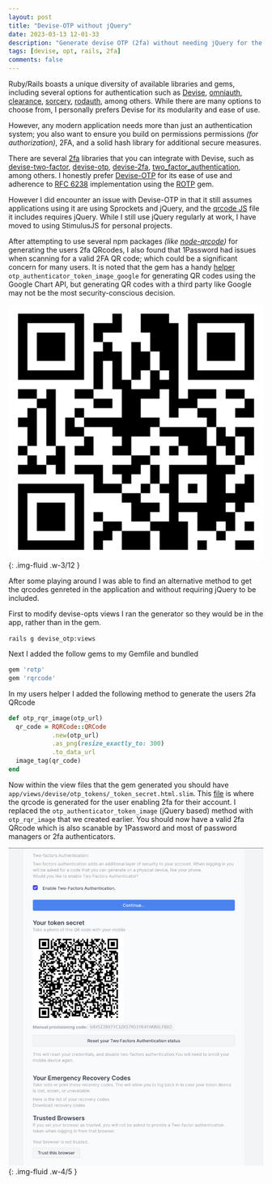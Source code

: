 ```yaml
---
layout: post
title: "Devise-OTP without jQuery"
date: 2023-03-13 12-01-33
description: "Generate devise OTP (2fa) without needing jQuery for the QRcode generation"
tags: [devise, opt, rails, 2fa]
comments: false
---
```


Ruby/Rails boasts a unique diversity of available libraries and gems, including several options for authentication such as [Devise](https://github.com/heartcombo/devise), [omniauth](https://github.com/omniauth/omniauth), [clearance](https://github.com/thoughtbot/clearance), [sorcery](https://github.com/sorcery/sorcery), [rodauth](https://github.com/jeremyevans/rodauth), among others. While there are many options to choose from, I personally prefers Devise for its modularity and ease of use.

However, any modern application needs more than just an authentication system; you also want to ensure you build on permissions permissions _(for authorization)_, 2FA, and a solid hash library for additional secure measures.

There are several [2fa](https://en.wikipedia.org/wiki/Multi-factor_authentication) libraries that you can integrate with Devise, such as [devise-two-factor](https://github.com/tinfoil/devise-two-factor), [devise-otp](https://github.com/wmlele/devise-otp), [devise-2fa](https://github.com/williamatodd/devise-2fahttps://github.com/williamatodd/devise-2fa), [two_factor_authentication](https://github.com/Houdini/two_factor_authentication), among others. I honestly prefer [Devise-OTP](https://github.com/wmlele/devise-otp) for its ease of use and adherence to [RFC 6238](https://datatracker.ietf.org/doc/html/rfc6238) implementation using the  [ROTP](https://github.com/mdp/rotp) gem.

 However I did encounter an issue with Devise-OTP in that it still assumes applications using it are using Sprockets and jQuery, and the [qrcode JS](https://github.com/wmlele/devise-otp/blob/master/app/assets/javascripts/qrcode.js) file it includes requires jQuery. While I still use jQuery regularly at work, I have moved to using StimulusJS for personal projects.

After attempting to use several npm packages _(like [node-qrcode](https://github.com/soldair/node-qrcode))_ for generating the users 2fa QRcodes, I also found that 1Password had issues when scanning for a valid 2FA QR code; which could be a significant concern for many users. It is noted that the gem has a handy [helper](https://github.com/wmlele/devise-otp/blob/master/lib/devise_otp_authenticatable/controllers/helpers.rb#L148) `otp_authenticator_token_image_google` for generating QR codes using the Google Chart API, but generating QR codes with a third party like Google may not be the most security-conscious decision.

![qrcode](/images/posts/devise_otp_without_query/qrcode.png){: .img-fluid .w-3/12  }

After some playing around I was able to find an alternative method to get the qrcodes genreted in the application and without requiring jQuery to be included.

First to modify devise-opts views I ran the generator so they would be in the app, rather than in the gem.

`rails g devise_otp:views`

Next I added the follow gems to my Gemfile and bundled

```ruby
gem 'rotp'
gem 'rqrcode'
```

In my users helper I added the following method to generate the users 2fa QRcode

```ruby
def otp_rqr_image(otp_url)
  qr_code = RQRCode::QRCode
            .new(otp_url)
            .as_png(resize_exactly_to: 300)
            .to_data_url
  image_tag(qr_code)
end
```

Now within the view files that the gem generated you should have `app/views/devise/otp_tokens/_token_secret.html.slim`. This [file](https://github.com/wmlele/devise-otp/blob/master/app/views/devise/otp_tokens/_token_secret.html.erb#L4) is where the qrcode is generated for the user enabling 2fa for their account. I replaced the `otp_authenticator_token_image` (jQuery based) method with `otp_rqr_image` that we created earlier. You should now have a valid 2fa QRcode which is also scanable by 1Password and most of password managers or 2fa authenticators.

![qrcode](/images/posts/devise_otp_without_query/2fa_user_qrcode.png){: .img-fluid .w-4/5  }
